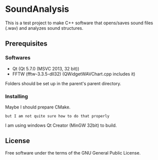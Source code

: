 # SoundAnalysis

This is a test project to make C++ software that opens/saves sound files (.wav) and analyzes sound structures.

## Prerequisites

### Softwares

 - Qt (Qt 5.7.0 (MSVC 2013, 32 bit))
 - FFTW (fftw-3.3.5-dll32) (QWidgetWAVChart.cpp includes it)

Folders should be set up in the parent's parent directory.

### Installing

Maybe I should prepare CMake. 

```
but I am not quite sure how to do that properly
```

I am using windows Qt Creator (MinGW 32bit) to build.

## License

Free software under the terms of the GNU General Public License.
